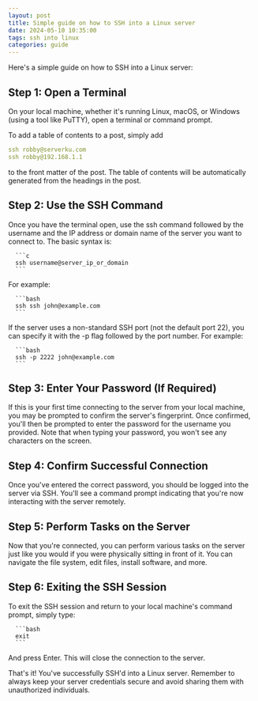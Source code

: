 ```yaml
---
layout: post
title: Simple guide on how to SSH into a Linux server
date: 2024-05-10 10:35:00
tags: ssh into linux
categories: guide
---
```


Here's a simple guide on how to SSH into a Linux server:

## Step 1: Open a Terminal
On your local machine, whether it's running Linux, macOS, or Windows (using a tool like PuTTY), open a terminal or command prompt.

To add a table of contents to a post, simply add

```yml
ssh robby@serverku.com
ssh robby@192.168.1.1
```

to the front matter of the post. The table of contents will be automatically generated from the headings in the post.

## Step 2: Use the SSH Command
Once you have the terminal open, use the ssh command followed by the username and the IP address or domain name of the server you want to connect to. The basic syntax is:

      ```c
      ssh username@server_ip_or_domain
      ```
      
For example:

      ```bash
      ssh ssh john@example.com
      ```

If the server uses a non-standard SSH port (not the default port 22), you can specify it with the -p flag followed by the port number. For example:

      ```bash
      ssh -p 2222 john@example.com
      ```

## Step 3: Enter Your Password (If Required)
If this is your first time connecting to the server from your local machine, you may be prompted to confirm the server's fingerprint. Once confirmed, you'll then be prompted to enter the password for the username you provided. Note that when typing your password, you won't see any characters on the screen.

## Step 4: Confirm Successful Connection
Once you've entered the correct password, you should be logged into the server via SSH. You'll see a command prompt indicating that you're now interacting with the server remotely.

## Step 5: Perform Tasks on the Server
Now that you're connected, you can perform various tasks on the server just like you would if you were physically sitting in front of it. You can navigate the file system, edit files, install software, and more.

## Step 6: Exiting the SSH Session
To exit the SSH session and return to your local machine's command prompt, simply type:

      ```bash
      exit
      ```

And press Enter. This will close the connection to the server.

That's it! You've successfully SSH'd into a Linux server. Remember to always keep your server credentials secure and avoid sharing them with unauthorized individuals.
